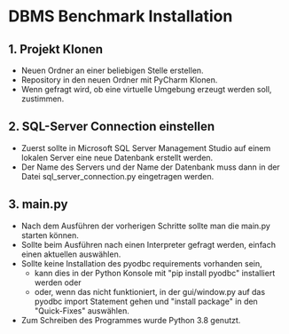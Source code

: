 # DBMS Benchmark Installation

## 1. Projekt Klonen 
- Neuen Ordner an einer beliebigen Stelle erstellen.
- Repository in den neuen Ordner mit PyCharm Klonen.
- Wenn gefragt wird, ob eine virtuelle Umgebung erzeugt werden soll, zustimmen. 

## 2. SQL-Server Connection einstellen
- Zuerst sollte in Microsoft SQL Server Management Studio auf einem lokalen Server eine neue Datenbank erstellt werden.
- Der Name des Servers und der Name der Datenbank muss dann in der Datei sql_server_connection.py eingetragen werden.

## 3. main.py
- Nach dem Ausführen der vorherigen Schritte sollte man die main.py starten können.
- Sollte beim Ausführen nach einen Interpreter gefragt werden, einfach einen aktuellen auswählen.
- Sollte keine Installation des pyodbc requirements vorhanden sein, 
  - kann dies in der Python Konsole mit "pip install pyodbc" installiert werden oder
  - oder, wenn das nicht funktioniert, in der gui/window.py auf das pyodbc import Statement gehen und
  "install package" in den "Quick-Fixes" auswählen.
- Zum Schreiben des Programmes wurde Python 3.8 genutzt.